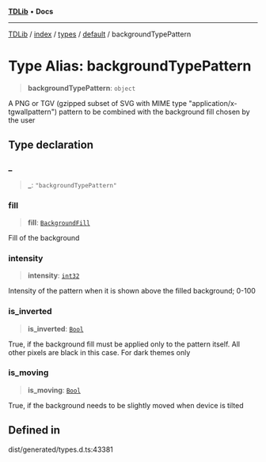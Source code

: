 [**TDLib**](../../../../../../README.md) • **Docs**

***

[TDLib](../../../../../../modules.md) / [index](../../../../../README.md) / [types](../../../README.md) / [default](../README.md) / backgroundTypePattern

# Type Alias: backgroundTypePattern

> **backgroundTypePattern**: `object`

A PNG or TGV (gzipped subset of SVG with MIME type "application/x-tgwallpattern") pattern to be combined with the background fill chosen by the user

## Type declaration

### \_

> **\_**: `"backgroundTypePattern"`

### fill

> **fill**: [`BackgroundFill`](BackgroundFill.md)

Fill of the background

### intensity

> **intensity**: [`int32`](int32-1.md)

Intensity of the pattern when it is shown above the filled background; 0-100

### is\_inverted

> **is\_inverted**: [`Bool`](Bool.md)

True, if the background fill must be applied only to the pattern itself. All other pixels are black in this case. For dark themes only

### is\_moving

> **is\_moving**: [`Bool`](Bool.md)

True, if the background needs to be slightly moved when device is tilted

## Defined in

dist/generated/types.d.ts:43381
